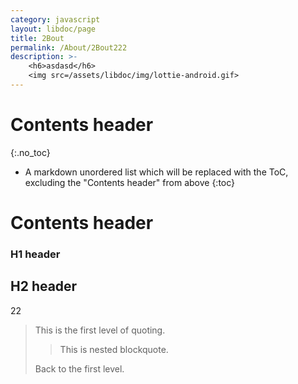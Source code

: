 ```yaml
---
category: javascript
layout: libdoc/page
title: 2Bout
permalink: /About/2Bout222
description: >-
    <h6>asdasd</h6>
    <img src=/assets/libdoc/img/lottie-android.gif>
---
```


# Contents header
{:.no_toc}

* A markdown unordered list which will be replaced with the ToC, excluding the "Contents header" from above
{:toc}

# Contents header

### H1 header

## H2 header
22
> This is the first level of quoting.
>
> > This is nested blockquote.
>
> Back to the first level.